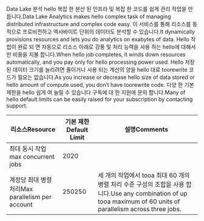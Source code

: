 <span data-ttu-id="38929-101">Data Lake 분석 hello 복잡 한 분산 된 인프라 및 복잡 한 코드를 쉽게 관리 작업을 만듭니다.</span><span class="sxs-lookup"><span data-stu-id="38929-101">Data Lake Analytics makes hello complex task of managing distributed infrastructure and complex code easy.</span></span> <span data-ttu-id="38929-102">이 서비스를 통해 리소스를 동적으로 프로비전하고 엑사바이트 단위의 데이터도 분석할 수 있습니다.</span><span class="sxs-lookup"><span data-stu-id="38929-102">It dynamically provisions resources and lets you do analytics on exabytes of data.</span></span> <span data-ttu-id="38929-103">Hello 작업이 완료 되 면 자동으로 리소스 아래로 강풍 및 처리 능력을 사용 하는 hello에 대해서만 비용을 지불 합니다.</span><span class="sxs-lookup"><span data-stu-id="38929-103">When hello job completes, it winds down resources automatically, and you pay only for hello processing power used.</span></span> <span data-ttu-id="38929-104">Hello 저장 된 데이터 크기를 늘리려면 줄이거나 사용 되는 계산의 양을 hello 대로 toorewrite 코드가 필요는 없습니다.</span><span class="sxs-lookup"><span data-stu-id="38929-104">As you increase or decrease hello size of data stored or hello amount of compute used, you don’t have toorewrite code.</span></span> <span data-ttu-id="38929-105">다양 한 기본 제한을 hello 쉽게 여 늘릴 수 있습니다 구독에 대 한 지원에 문의 합니다.</span><span class="sxs-lookup"><span data-stu-id="38929-105">Many of hello default limits can be easily raised for your subscription by contacting support.</span></span> 

| <span data-ttu-id="38929-106">**리소스**</span><span class="sxs-lookup"><span data-stu-id="38929-106">**Resource**</span></span> | <span data-ttu-id="38929-107">**기본 제한**</span><span class="sxs-lookup"><span data-stu-id="38929-107">**Default Limit**</span></span> | <span data-ttu-id="38929-108">**설명**</span><span class="sxs-lookup"><span data-stu-id="38929-108">**Comments**</span></span> |
| --- | --- | --- |
| <span data-ttu-id="38929-109">최대 동시 작업</span><span class="sxs-lookup"><span data-stu-id="38929-109">max concurrent jobs</span></span> |<span data-ttu-id="38929-110">20</span><span class="sxs-lookup"><span data-stu-id="38929-110">20</span></span> | |
| <span data-ttu-id="38929-111">계정당 최대 병렬 처리</span><span class="sxs-lookup"><span data-stu-id="38929-111">Max parallelism per account</span></span> |<span data-ttu-id="38929-112">250</span><span class="sxs-lookup"><span data-stu-id="38929-112">250</span></span> |<span data-ttu-id="38929-113">세 개의 작업에서 tooa 최대 60 개의 병렬 처리 수준 구성의 조합을 사용 합니다.</span><span class="sxs-lookup"><span data-stu-id="38929-113">Use any combination of up tooa maximum of 60 units of parallelism across three jobs.</span></span> |

